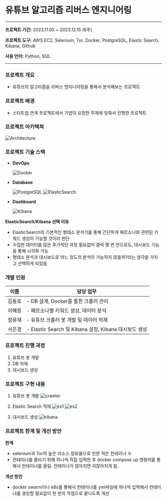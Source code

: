 # 유튜브 알고리즘 리버스 엔지니어링

---

**프로젝트 기간:** 2023.11.05 ~ 2023.12.15 (6주)

**프로젝트 도구:** AWS EC2, Selenium, Tor, Docker, PostgreSQL, Elastic Search, Kibana, Github

**사용 언어:** Python, SQL

---

### ****프로젝트 개요****

- 유튜브의 알고리즘을 리버스 엔지니어링을 통해서 분석해보는 프로젝트

### 프로젝트 배경

- 스타트업 연계 프로젝트에서 기업이 요청한 주제에 맞춰서 진행한 프로젝트

### 프로젝트 아키텍쳐
![Architecture](https://github.com/s2lky/youtube/assets/132236456/a619bb9b-d175-41a4-b658-f1f87e0834de)

### 프로젝트 기술 스택

- **DevOps**
    
    ![Docker](https://img.shields.io/badge/docker-2496ED?style=for-the-badge&logo=docker&logoColor=white)
    
- **Database**
    
    ![PostgreSQL](https://img.shields.io/badge/postgresql-4169E1?style=for-the-badge&logo=postgresql&logoColor=white)
    ![ElasticSearch](https://img.shields.io/badge/elasticsearch-005571?style=for-the-badge&logo=elasticsearch&logoColor=white)

- **Dashboard**

    ![Kibana](https://img.shields.io/badge/kibana-005571?style=for-the-badge&logo=kibana&logoColor=white)
  
**ElasticSearch/Kibana 선택 이유**

- ElasticSearch의 기본적인 형태소 분석기를 통해 간단하게 페르소나와 관련된 키워드 생성이 가능할 것이라 판단
- 수집한 데이터를 많은 추가적인 과정 필요없이 클릭 몇 번 만으로도, 대시보드 기능을 통해 시각화 가능
- 형태소 분석과 대시보드로 어느 정도의 분석이 가능하지 않을까?라는 생각을 가지고 선택하게 되었음

### 개발 인원

| 이름   | 담당 업무                                                                                                                                                                                                 |
|--------|-----------------------------------------------------------------------------------------------------------------------------------------------------------------------------------------------------------|
| 김동호 | - DB 설계, Docker를 통한 크롤러 관리 |
| 이혜원 | - 페르소나별 키워드 생성, 데이터 분석 |
| 정윤재 | - 유튜브 크롤러 봇 개발 및 데이터 적재 |
| 서은경 | - Elastic Search 및 Kibana 설정, Kibana 대시보드 생성 |

### 프로젝트 진행 과정

1. 유튜브 봇 개발
2. DB 적재
3. 대시보드 생성

### 프로젝트 구현 내용

1. 유튜브 봇 개발
![crawler](https://github.com/s2lky/youtube/assets/132236456/c8952b48-3dd9-44b5-9ae8-f0114b180b4a)

2. Elastic Search 적재
![es1](https://github.com/s2lky/youtube/assets/132236456/eb5b2198-4655-4829-b85b-4b0c3fd29c4e)
![es2](https://github.com/s2lky/youtube/assets/132236456/96fe9778-975e-42a4-ae95-8057fdef73e1)

3. 대시보드 생성
![kibana](https://github.com/s2lky/youtube/assets/132236456/faa0951c-fae0-4e9b-857c-3c563f51875e)

   
### 프로젝트 한계 및 개선 방안

**한계**

- selenium과 Tor의 높은 리소스 점유율으로 인한 적은 컨테이너 수
- 컨테이너를 올리기 위해 하나씩 직접 입력한 후 docker compose up 명령어를 통해서 컨테이너를 올림. 컨테이너가 많아지면 귀찮아지게 됨.

**개선 방안**

- docker swarm이나 k8s를 통해서 컨테이너를 yml파일에 하나씩 입력해서 컨테이너를 생성할 필요없이 한 번의 작업으로 끝나도록 개선
